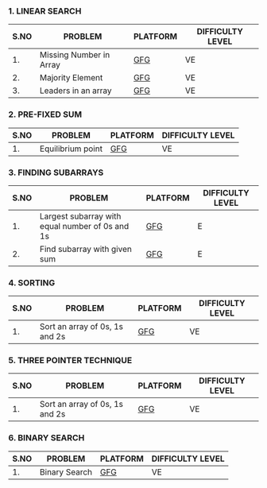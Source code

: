 ### 1. LINEAR SEARCH 
|S.NO|PROBLEM|PLATFORM|DIFFICULTY LEVEL|
|----|-------|--------|----------------|
|1.|Missing Number in Array|[GFG](https://www.geeksforgeeks.org/find-the-missing-number/)|VE|
|2.|Majority Element|[GFG](https://www.geeksforgeeks.org/majority-element/)|VE|
|3.|Leaders in an array|[GFG](https://www.geeksforgeeks.org/leaders-in-an-array/)|VE|

### 2. PRE-FIXED SUM
|S.NO|PROBLEM|PLATFORM|DIFFICULTY LEVEL|
|----|-------|--------|----------------|
|1.|Equilibrium point|[GFG](https://www.geeksforgeeks.org/equilibrium-index-of-an-array/)|VE|

### 3. FINDING SUBARRAYS
|S.NO|PROBLEM|PLATFORM|DIFFICULTY LEVEL|
|----|-------|--------|----------------|
|1.|Largest subarray with equal number of 0s and 1s|[GFG](https://www.geeksforgeeks.org/largest-subarray-with-equal-number-of-0s-and-1s/)|E|
|2.|Find subarray with given sum|[GFG](https://www.geeksforgeeks.org/find-subarray-with-given-sum/)|E|

### 4. SORTING
|S.NO|PROBLEM|PLATFORM|DIFFICULTY LEVEL|
|----|-------|--------|----------------|
|1.|Sort an array of 0s, 1s and 2s|[GFG](https://www.geeksforgeeks.org/sort-an-array-of-0s-1s-and-2s/)|VE|

### 5. THREE POINTER TECHNIQUE
|S.NO|PROBLEM|PLATFORM|DIFFICULTY LEVEL|
|----|-------|--------|----------------|
|1.|Sort an array of 0s, 1s and 2s|[GFG](https://www.geeksforgeeks.org/sort-an-array-of-0s-1s-and-2s/)|VE|


### 6. BINARY SEARCH
|S.NO|PROBLEM|PLATFORM|DIFFICULTY LEVEL|
|----|-------|--------|----------------|
|1.|Binary Search|[GFG](https://www.geeksforgeeks.org/binary-search/)|VE|
